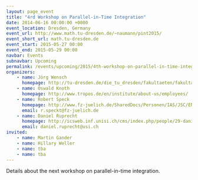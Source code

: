 ```yaml
---
layout: page_event
title: "4rd Workshop on Parallel-in-Time Integration"
date: 2014-06-16 00:00:00 +0000
event_location: Dresden, Germany
event_url: http://www.math.tu-dresden.de/~naumann/pint2015/
event_short_url: math.tu-dresden.de
event_start: 2015-05-27 00:00
event_end: 2015-05-29 00:00
navbar: Events
subnavbar: Upcoming
permalink: /events/upcoming/2015/4th-workshop-on-parallel-in-time-integration.html
organizers:
    - name: Jörg Wensch
      homepage: http://tu-dresden.de/die_tu_dresden/fakultaeten/fakultaet_mathematik_und_naturwissenschaften/fachrichtung_mathematik/institute/wir/staff/Professoren/wensch_html
    - name: Oswald Knoth
      homepage: http://www.tropos.de/en/institute/about-us/employees/
    - name: Robert Speck
      homepage: http://www.fz-juelich.de/SharedDocs/Personen/IAS/JSC/EN/staff/speck_r.html
      email: r.speckt@fz-juelich.de
    - name: Daniel Ruprecht
      homepage: http://icsweb.inf.unisi.ch/cms/index.php/people/29-daniel-ruprecht.html
      email: daniel.ruprecht@usi.ch
invited:
    - name: Martin Gander
    - name: Hillary Weller
    - name: tba
    - name: tba
---
```


Details about the next workshop on parallel-in-time integration.
